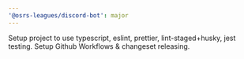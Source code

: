 ```yaml
---
'@osrs-leagues/discord-bot': major
---
```


Setup project to use typescript, eslint, prettier, lint-staged+husky, jest testing. Setup Github Workflows & changeset releasing.
